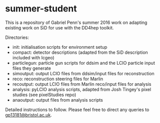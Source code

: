 # summer-student

This is a repository of Gabriel Penn's summer 2016 work on adapting existing work on SiD for use with the DD4hep toolkit.

Directories:
 - init: initialisation scripts for environment setup
 - compact: detector descriptions (adapted from the SiD description included with lcgeo)
 - particlegun: particle gun scripts for ddsim and the LCIO particle input files they generate
 - simoutput: output LCIO files from ddsim/input files for reconstruction
 - reco: reconstruction steering files for Marlin
 - recoutput: output LCIO files from Marlin reco/input files for analysis
 - analysis: pyLCIO analysis scripts, adapted from Josh Tingey's pixel studies (see pixelStudies repo)
 - anaoutput: output files from analysis scripts

Detailed instructions to follow. Please feel free to direct any queries to gp13181@bristol.ac.uk.
